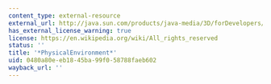 ```yaml
---
content_type: external-resource
external_url: http://java.sun.com/products/java-media/3D/forDevelopers/J3D_1_2_API/j3dapi/javax/media/j3d/PhysicalEnvironment.html
has_external_license_warning: true
license: https://en.wikipedia.org/wiki/All_rights_reserved
status: ''
title: '*PhysicalEnvironment*'
uid: 0480a80e-eb18-45ba-99f0-58788faeb602
wayback_url: ''
---
```

